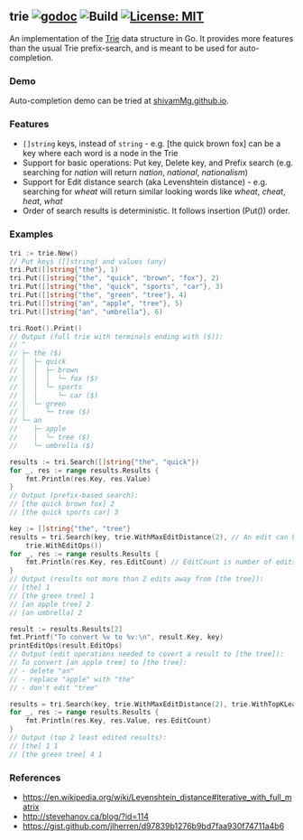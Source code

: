 ## trie [![godoc](https://godoc.org/github.com/shivammg/trie?status.svg)](https://godoc.org/github.com/shivamMg/trie) ![Build](https://github.com/shivamMg/trie/actions/workflows/ci.yml/badge.svg?branch=master) [![License: MIT](https://img.shields.io/badge/License-MIT-yellow.svg)](https://opensource.org/licenses/MIT)

An implementation of the [Trie](https://en.wikipedia.org/wiki/Trie) data structure in Go. It provides more features than the usual Trie prefix-search, and is meant to be used for auto-completion.

### Demo

Auto-completion demo can be tried at [shivamMg.github.io](https://shivammg.github.io/trie/).

### Features

- `[]string` keys, instead of `string` - e.g. [the quick brown fox] can be a key where each word is a node in the Trie
- Support for basic operations: Put key, Delete key, and Prefix search (e.g. searching for _nation_ will return _nation_, _national_, _nationalism_)
- Support for Edit distance search (aka Levenshtein distance) - e.g. searching for _wheat_ will return similar looking words like _wheat_, _cheat_, _heat_, _what_
- Order of search results is deterministic. It follows insertion (Put()) order.

### Examples

```go
tri := trie.New()
// Put keys ([]string) and values (any)
tri.Put([]string{"the"}, 1)
tri.Put([]string{"the", "quick", "brown", "fox"}, 2)
tri.Put([]string{"the", "quick", "sports", "car"}, 3)
tri.Put([]string{"the", "green", "tree"}, 4)
tri.Put([]string{"an", "apple", "tree"}, 5)
tri.Put([]string{"an", "umbrella"}, 6)

tri.Root().Print()
// Output (full trie with terminals ending with ($)):
// ^
// ├─ the ($)
// │  ├─ quick
// │  │  ├─ brown
// │  │  │  └─ fox ($)
// │  │  └─ sports
// │  │     └─ car ($)
// │  └─ green
// │     └─ tree ($)
// └─ an
//    ├─ apple
//    │  └─ tree ($)
//    └─ umbrella ($)

results := tri.Search([]string{"the", "quick"})
for _, res := range results.Results {
	fmt.Println(res.Key, res.Value)
}
// Output (prefix-based search):
// [the quick brown fox] 2
// [the quick sports car] 3

key := []string{"the", "tree"}
results = tri.Search(key, trie.WithMaxEditDistance(2), // An edit can be insert, delete, replace
	trie.WithEditOps())
for _, res := range results.Results {
	fmt.Println(res.Key, res.EditCount) // EditCount is number of edits needed to convert to [the tree]
}
// Output (results not more than 2 edits away from [the tree]):
// [the] 1
// [the green tree] 1
// [an apple tree] 2
// [an umbrella] 2

result := results.Results[2]
fmt.Printf("To convert %v to %v:\n", result.Key, key)
printEditOps(result.EditOps)
// Output (edit operations needed to covert a result to [the tree]):
// To convert [an apple tree] to [the tree]:
// - delete "an"
// - replace "apple" with "the"
// - don't edit "tree"

results = tri.Search(key, trie.WithMaxEditDistance(2), trie.WithTopKLeastEdited(), trie.WithMaxResults(2))
for _, res := range results.Results {
	fmt.Println(res.Key, res.Value, res.EditCount)
}
// Output (top 2 least edited results):
// [the] 1 1
// [the green tree] 4 1
```

### References

* https://en.wikipedia.org/wiki/Levenshtein_distance#Iterative_with_full_matrix
* http://stevehanov.ca/blog/?id=114
* https://gist.github.com/jlherren/d97839b1276b9bd7faa930f74711a4b6